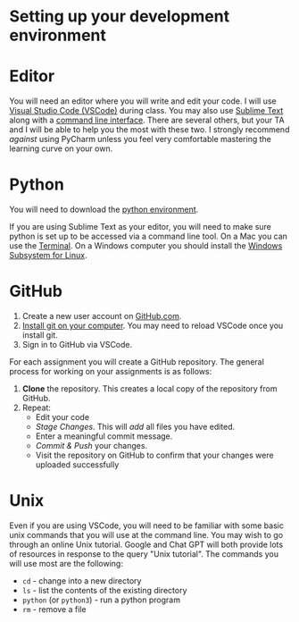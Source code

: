 Setting up your development environment
=======================================

# Editor

You will need an editor where you will write and edit your code. I will use [Visual Studio Code (VSCode)](https://code.visualstudio.com/) during class. You may also use [Sublime Text](https://www.sublimetext.com/) along with a [command line interface](https://en.wikipedia.org/wiki/Command-line_interface). There are several others, but your TA and I will be able to help you the most with these two. I strongly recommend *against* using PyCharm unless you feel very comfortable mastering the learning curve on your own.

# Python

You will need to download the [python environment](https://www.python.org/downloads/). 

If you are using Sublime Text as your editor, you will need to make sure python is set up to be accessed via a command line tool. On a Mac you can use the [Terminal](https://support.apple.com/guide/terminal/welcome/mac). On a Windows computer you should install the [Windows Subsystem for Linux](https://learn.microsoft.com/en-us/windows/wsl/install). 

# GitHub

1. Create a new user account on [GitHub.com](https://github.com/). 
2. [Install git on your computer](https://github.com/git-guides/install-git). You may need to reload VSCode once you install git.
3. Sign in to GitHub via VSCode.

For each assignment you will create a GitHub repository. The general process for working on your assignments is as follows:

1. **Clone** the repository. This creates a local copy of the repository from GitHub.
2. Repeat:
   - Edit your code
   - *Stage Changes*. This will *add* all files you have edited.
   - Enter a meaningful commit message.
   - *Commit & Push* your changes.
   - Visit the repository on GitHub to confirm that your changes were uploaded successfully

# Unix

Even if you are using VSCode, you will need to be familiar with some basic unix commands that you will use at the command line. You may wish to go through an online Unix tutorial. Google and Chat GPT will both provide lots of resources in response to the query "Unix tutorial". The commands you will use most are the following:

- `cd` - change into a new directory
- `ls` - list the contents of the existing directory
- `python` (or `python3`) - run a python program
- `rm` - remove a file
